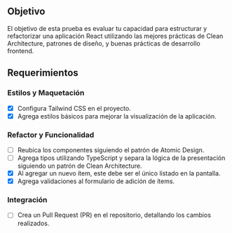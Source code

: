 ## Objetivo

El objetivo de esta prueba es evaluar tu capacidad para estructurar y refactorizar una aplicación React utilizando las mejores prácticas de Clean Architecture, patrones de diseño, y buenas prácticas de desarrollo frontend.

## Requerimientos

### Estilos y Maquetación

- [x] Configura Tailwind CSS en el proyecto.
- [x] Agrega estilos básicos para mejorar la visualización de la aplicación.

### Refactor y Funcionalidad

- [ ] Reubica los componentes siguiendo el patrón de Atomic Design.
- [ ] Agrega tipos utilizando TypeScript y separa la lógica de la presentación siguiendo un patrón de Clean Architecture.
- [x] Al agregar un nuevo ítem, este debe ser el único listado en la pantalla.
- [x] Agrega validaciones al formulario de adición de ítems.

### Integración

- [ ] Crea un Pull Request (PR) en el repositorio, detallando los cambios realizados.
